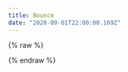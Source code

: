 ```yaml
---
title: Bounce
date: "2020-09-01T22:00:00.169Z"
---
```


{% raw %}
<div id="bouncer"></div>
<style>
#bouncer {
  position: fixed;
  top: 0;
  left: 0;
}
</style>
<script src="https://cdnjs.cloudflare.com/ajax/libs/p5.js/0.7.2/p5.min.js"></script>
<script src="https://cdnjs.cloudflare.com/ajax/libs/p5.js/0.7.2/addons/p5.dom.min.js"></script>
<script>
let x;
let y;
let xSpeed = 5;
let ySpeed = 5;
let img;
let imgWidth = 80;
let imgHeight = 80;
let r,g,b;
let rotation = 0;
function preload() {
  img = loadImage("/images/logo.png");
}
function setup() {
  const canvas = createCanvas(window.innerWidth, window.innerHeight);
  canvas.parent('bouncer');
  x = random(width);
  y = random(height);
  randomColor();
  newXSpeed();
  newYSpeed();
}
function randomColor() {
  r = random(255);
  g = random(255);
  b = random(255);
}
function newXSpeed() {
  const newX = random(4,10);
  const isPositive = xSpeed > 0;
  xSpeed = newX;
  if (isPositive) {
    xSpeed *= -1;
  }
}
function newYSpeed() {
  const newY = random(4, 10);
  const isPositive = ySpeed > 0;
  ySpeed = newY;
  if (isPositive) {
    ySpeed *= -1;
  }
}
function draw() {
  background(0,0,0,0);
  tint(r,g,b);
  rotation += 0.05;
  push();
  translate(x + imgWidth / 2, y + imgHeight / 2);
  rotate(rotation);
  image(img, 0, 0, imgWidth, imgHeight);
  pop();
  x += xSpeed;
  y += ySpeed;
  if (x < 0) {
    newXSpeed();
    x = 0;
    randomColor();
  } else if (x + imgWidth >= width) {
    newXSpeed();
    x = width - imgWidth;
    randomColor();
  }
  if (y < 0) {
    newYSpeed();
    y = 0;
    randomColor();
  } else if (y + imgHeight >= height) {
    newYSpeed();
    y = height - imgHeight;
    randomColor();
  }
}
</script>
{% endraw %}